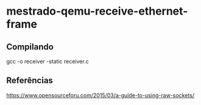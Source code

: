 # mestrado-qemu-receive-ethernet-frame

## Compilando

gcc -o receiver -static receiver.c

## Referências

https://www.opensourceforu.com/2015/03/a-guide-to-using-raw-sockets/